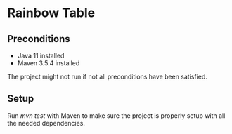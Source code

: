 # Rainbow Table
## Preconditions
- Java 11 installed
- Maven 3.5.4 installed

The project might not run if not all preconditions have been satisfied.
## Setup
Run *mvn test* with Maven to make sure the project is properly setup with all the needed dependencies.
